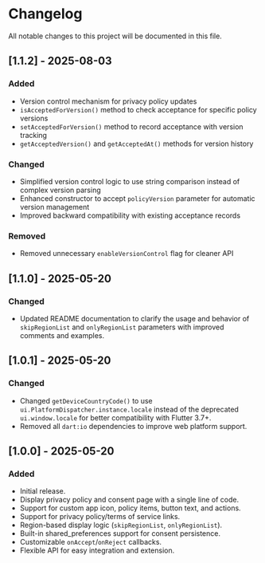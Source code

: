# Changelog

All notable changes to this project will be documented in this file.

## [1.1.2] - 2025-08-03
### Added
- Version control mechanism for privacy policy updates
- `isAcceptedForVersion()` method to check acceptance for specific policy versions
- `setAcceptedForVersion()` method to record acceptance with version tracking
- `getAcceptedVersion()` and `getAcceptedAt()` methods for version history

### Changed
- Simplified version control logic to use string comparison instead of complex version parsing
- Enhanced constructor to accept `policyVersion` parameter for automatic version management
- Improved backward compatibility with existing acceptance records

### Removed
- Removed unnecessary `enableVersionControl` flag for cleaner API

## [1.1.0] - 2025-05-20
### Changed
- Updated README documentation to clarify the usage and behavior of `skipRegionList` and `onlyRegionList` parameters with improved comments and examples.

## [1.0.1] - 2025-05-20
### Changed
- Changed `getDeviceCountryCode()` to use `ui.PlatformDispatcher.instance.locale` instead of the deprecated `ui.window.locale` for better compatibility with Flutter 3.7+.
- Removed all `dart:io` dependencies to improve web platform support.

## [1.0.0] - 2025-05-20
### Added
- Initial release.
- Display privacy policy and consent page with a single line of code.
- Support for custom app icon, policy items, button text, and actions.
- Support for privacy policy/terms of service links.
- Region-based display logic (`skipRegionList`, `onlyRegionList`).
- Built-in shared_preferences support for consent persistence.
- Customizable `onAccept`/`onReject` callbacks.
- Flexible API for easy integration and extension.
